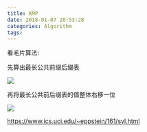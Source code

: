 ```yaml
---
title: KMP
date: 2018-01-07 20:53:28
categories: Algorithm
tags:
---
```


看毛片算法:

先算出最长公共前缀后缀表

![](http://img.blog.csdn.net/20140819173639786)

再将最长公共前后缀表的值整体右移一位

![](http://img.blog.csdn.net/20140819173649739)

https://www.ics.uci.edu/~eppstein/161/syl.html
